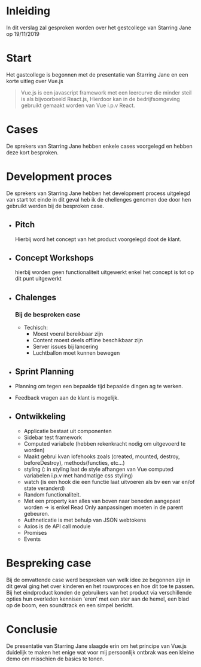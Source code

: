 # Inleiding
In dit verslag zal gesproken worden over het gestcollege van Starring Jane op 19/11/2019

# Start
Het gastcollege is begonnen met de presentatie van Starring Jane en een korte uitleg over Vue.js
>Vue.js is een javascript framework met een leercurve die minder steil is als bijvoorbeeld React.js,
>Hierdoor kan in de bedrijfsomgeving gebruikt gemaakt worden van Vue i.p.v React.

# Cases
 De sprekers van Starring Jane hebben enkele cases voorgelegd en hebben deze kort besproken.
# Development proces
De sprekers van Starring Jane hebben het development process uitgelegd van start tot einde in dit geval heb ik de chellenges genomen doe door hen gebruikt werden bij de besproken case.
- ## Pitch
    Hierbij word het concept van het product voorgelegd doot de klant.
- ## Concept Workshops
    hierbij worden geen functionaliteit uitgewerkt enkel het concept is tot op dit punt uitgewerkt
- ## Chalenges 
    ### Bij de besproken case
    - Techisch:
        - Moest voeral bereikbaar zijn
        - Content moest deels offline beschikbaar zijn
        - Server issues bij lancering
        - Luchtballon moet kunnen bewegen
- ## Sprint Planning
 - Planning om tegen een bepaalde tijd bepaalde dingen ag te werken. 
 - Feedback vragen aan de klant is mogelijk.

- ## Ontwikkeling
    - Applicatie bestaat uit componenten 
    - Sidebar test framework
    - Computed variabele (hebben rekenkracht nodig om uitgevoerd te worden)
    - Maakt gebrui kvan lofehooks zoals (created, mounted, destroy, beforeDestroy), methods(functies, etc…)
    - styling (: in styling laat de style afhangen van Vue computed variabelen i.p.v met handmatige css styling)
    - watch (is een hook die een functie laat uitvoeren als bv een var en/of state veranderd)
    - Random functionaliteit.
    - Met een property kan alles van boven naar beneden aangepast worden -> is enkel Read Only aanpassingen moeten in de parent gebeuren.
    - Authneticatie is met behulp van JSON webtokens
    - Axios is de API call module
    - Promises
    - Events

 # Bespreking case
 Bij de omvattende case werd besproken van welk idee ze begonnen zijn in dit geval ging het over kinderen en het rouwproces en hoe dit toe te passen.
 Bij het eindproduct konden de gebruikers van het product via verschillende opties hun overleden kennisen 'eren' met een ster aan de hemel, een blad op de boom, een soundtrack en een simpel bericht.

 # Conclusie
 De presentatie van Starring Jane slaagde erin om het principe van Vue.js duidelijk te maken het enige wat voor mij persoonlijk ontbrak was een kleine demo om misschien de basics te tonen.
